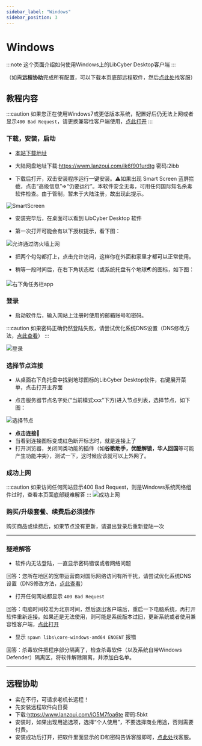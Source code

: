 ```yaml
---
sidebar_label: "Windows"
sidebar_position: 3
---
```

# Windows

:::note
这个页面介绍如何使用Windows上的LibCyber Desktop客户端
:::

（如需**远程协助**完成所有配置，可以下载本页底部远程软件，然后[点此处](https://go.crisp.chat/chat/embed/?website_id=9bf1c6d9-b23b-4b0c-95aa-fbeac29d2be6)找客服）

## 教程内容

:::caution
如果您正在使用Windows7或更低版本系统，配置好后仍无法上网或者显示`400 Bad Request`，请更换兼容性客户端使用，[点此打开](../quan-ping-tai-shi-yong-jiao-cheng-1/windows.md)
:::
### 下载，安装，启动
- [本站下载地址](https://panel.libcyber.xyz/clients/V1.4.2/win32/LibCyber-V1.4.2.zip)

- 大陆网盘地址下载:https://wwm.lanzouj.com/ik6f901urdtg 密码:2ibb

- 下载后打开，双击安装程序运行一键安装。⚠️如果出现 Smart Screen 蓝屏拦截，点击“高级信息”=>“仍要运行”。本软件安全无毒，可用任何国际知名杀毒软件检查。由于管制，暂未于大陆注册，故出现此提示。

![SmartScreen][smartscreen]

- 安装完毕后，在桌面可以看到 LibCyber Desktop 软件

- 第一次打开可能会有以下授权提示，看下图：

![允许通过防火墙上网][firewall-allow]

- 把两个勾勾都打上，点击允许访问，这样你在外面和家里才都可以正常使用。

- 稍等一段时间后，在右下角状态栏（或系统托盘有个地球🌏的图标，如下图：

![右下角任务栏app][app-in-dock]

### 登录

- 启动软件后，输入网站上注册时使用的邮箱账号和密码。

:::caution
如果密码正确仍然登陆失败，请尝试优化系统DNS设置（DNS修改方法，[点此查看](../qi-ta-chang-jian-wen-ti/xiu-gai-dns-windows.md)）
:::

![登录][login]

### 选择节点连接

- 从桌面右下角托盘中找到地球图标的LibCyber Desktop软件，右键展开菜单，点击打开主界面

- 点击服务器节点名字处(“当前模式xxx”下方)进入节点列表，选择节点，如下图：

![选择节点][select-node]

- **点击连接**🚀
- 当看到连接图标变成红色断开标志时，就是连接上了
- 打开浏览器，关闭同类功能的插件（如**谷歌助手，优酷解锁，华人回国**等可能产生功能冲突），测试一下，这时候应该就可以上外网了。

### 成功上网
:::caution
如果访问任何网站显示400 Bad Request，则是Windows系统网络组件过时，查看本页面底部疑难解答
:::
![成功上网][success]

### 购买/升级套餐、续费后必须操作

购买商品或续费后，如果节点没有更新，请退出登录后重新登陆一次

---
### 疑难解答

- 软件内无法登陆，一直显示密码错误或者网络问题

回答：您所在地区的宽带运营商对国际网络访问有所干扰，请尝试优化系统DNS设置（DNS修改方法，[点此查看](../qi-ta-chang-jian-wen-ti/xiu-gai-dns-windows.md)）

- 打开任何网站都显示 `400 Bad Request`

回答：电脑时间校准为北京时间，然后退出客户端后，重启一下电脑系统，再打开软件重新连接。如果还是无法使用，则可能是系统版本过旧，更新系统或者使用兼容性客户端，[点此打开](../quan-ping-tai-shi-yong-jiao-cheng-1/windows.md)

- 显示 `spawn libs\core-windows-amd64 ENOENT` 报错

回答：杀毒软件把程序部分隔离了，检查杀毒软件（以及系统自带Windows Defender）隔离区，将软件解除隔离，并添加白名单。

---
## 远程协助

- 实在不行，可请求老机长远程！
- 先安装远程软件向日葵
- 下载:https://www.lanzoui.com/iO5M7foa6te 密码:5bkt
- 安装时，如果出现用途选项，选择“个人使用”，不要选择商业用途，否则需要付费。
- 安装成功后打开，把软件里面显示的ID和密码告诉客服即可，[点此处](https://go.crisp.chat/chat/embed/?website_id=9bf1c6d9-b23b-4b0c-95aa-fbeac29d2be6)找客服。

[app-in-dir]: /img/pirate-windows/app-in-dir.jpg "在文件夹中打开软件"
[smartscreen]: /img/pirate-windows/smartscreen.jpg "SmartScreen"
[firewall-allow]: /img/pirate-windows/firewall-allow.jpg "允许通过防火墙上网"
[login]: /img/pirate-windows/login.jpg "登录"
[app-in-dock]: /img/pirate-windows/app-in-dock.jpg "任务栏中的app"
[select-node]: /img/pirate-windows/select-node.jpg "选择节点"
[success]: /img/pirate-windows/success.jpg "成功上网"



